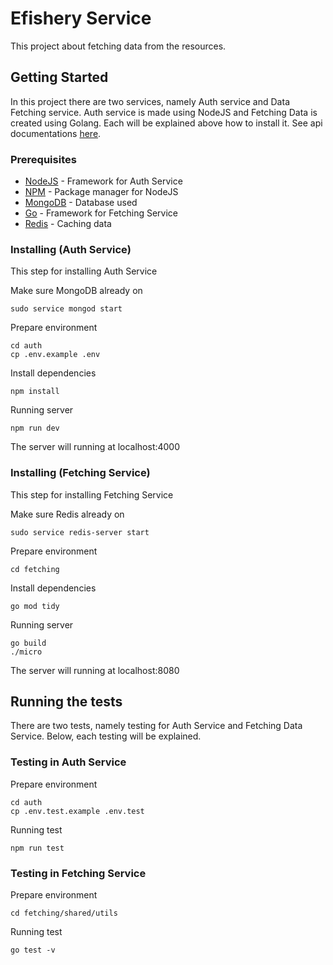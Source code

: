 # Efishery Service

This project about fetching data from the resources. 

## Getting Started

In this project there are two services, namely Auth service and Data Fetching service. Auth service is made using NodeJS and Fetching Data is created using Golang. Each will be explained above how to install it. See api documentations [here](https://github.com/Dandi-Pangestu/efishery-service/blob/master/doc-api.md).

### Prerequisites

* [NodeJS](https://nodejs.org/en/) - Framework for Auth Service
* [NPM](https://www.npmjs.com/) - Package manager for NodeJS
* [MongoDB](https://www.mongodb.com/) - Database used
* [Go](https://golang.org/) - Framework for Fetching Service
* [Redis](https://redis.io/) - Caching data

### Installing (Auth Service)

This step for installing Auth Service

Make sure MongoDB already on
```
sudo service mongod start 
```

Prepare environment
```
cd auth
cp .env.example .env
```

Install dependencies
```
npm install
```

Running server
```
npm run dev
```

The server will running at localhost:4000

### Installing (Fetching Service)

This step for installing Fetching Service

Make sure Redis already on
```
sudo service redis-server start 
```

Prepare environment
```
cd fetching
```

Install dependencies
```
go mod tidy
```

Running server
```
go build
./micro
```

The server will running at localhost:8080

## Running the tests

There are two tests, namely testing for Auth Service and Fetching Data Service. Below, each testing will be explained.

### Testing in Auth Service

Prepare environment
```
cd auth
cp .env.test.example .env.test
```

Running test
```
npm run test
```

### Testing in Fetching Service

Prepare environment
```
cd fetching/shared/utils
```

Running test
```
go test -v
```